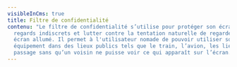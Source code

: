 ```yaml
---
visibleInCms: true
title: Filtre de confidentialité
contenu: "Le filtre de confidentialité s’utilise pour protéger son écran des
  regards indiscrets et lutter contre la tentation naturelle de regarder un
  écran allumé. Il permet à l'utilisateur nomade de pouvoir utiliser son
  équipement dans des lieux publics tels que le train, l’avion, les lieux de
  passage sans qu’un voisin ne puisse voir ce qui apparaît sur l’écran. "
---
```

